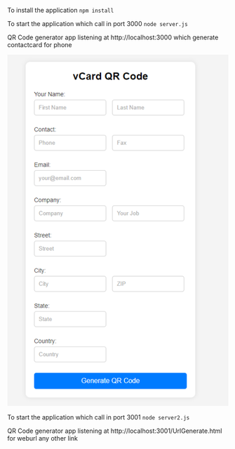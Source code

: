  To install the application
 `npm install`


To start the application which call in port 3000 
 `node server.js `

 QR Code generator app listening at http://localhost:3000 which generate contactcard for phone

 ![alt text](image.png)


 
To start the application which call in port 3001 
 `node server2.js `

 QR Code generator app listening at http://localhost:3001/UrlGenerate.html for weburl any other link